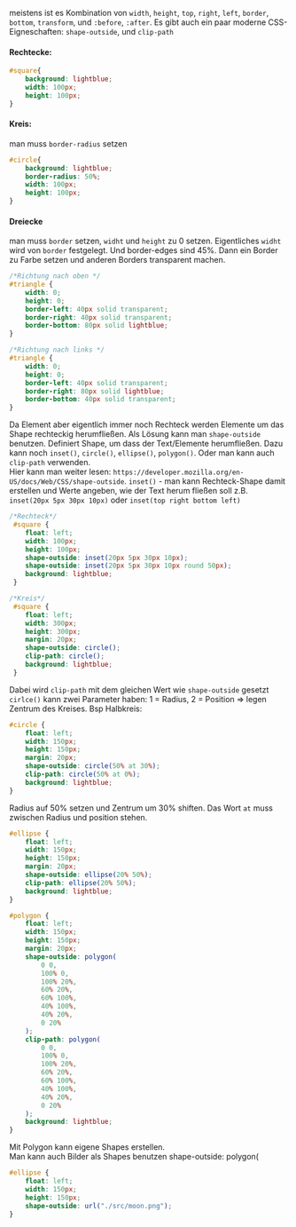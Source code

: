 meistens ist es Kombination von `width`, `height`, `top`, `right`, `left`, `border`, `bottom`, `transform`, und `:before`, `:after`. Es gibt auch ein paar moderne CSS-Eigneschaften: `shape-outside`, und `clip-path`

#### Rechtecke:
```css
#square{
    background: lightblue;
    width: 100px;
    height: 100px;
}
```

#### Kreis:
man muss `border-radius` setzen
```css
#circle{
    background: lightblue;
    border-radius: 50%;
    width: 100px;
    height: 100px;
}
```

#### Dreiecke
man muss `border` setzen, `widht` und `height` zu 0 setzen. Eigentliches `widht` wird von `border` festgelegt. Und border-edges sind 45%. Dann ein Border zu Farbe setzen und anderen Borders transparent machen.
```css 
/*Richtung nach oben */ 
#triangle {
    width: 0;
    height: 0;
    border-left: 40px solid transparent;
    border-right: 40px solid transparent;
    border-bottom: 80px solid lightblue;
}
```

```css 
/*Richtung nach links */ 
#triangle {
    width: 0;
    height: 0;
    border-left: 40px solid transparent;
    border-right: 80px solid lightblue;
    border-bottom: 40px solid transparent;
}
```

Da Element aber eigentlich immer noch Rechteck werden Elemente um das Shape rechteckig herumfließen. Als Lösung kann man `shape-outside` benutzen. Definiert Shape, um dass der Text/Elemente herumfließen. Dazu kann noch `inset()`, `circle()`, `ellipse()`, `polygon()`. Oder man kann auch `clip-path` verwenden.  
Hier kann man weiter lesen: `https://developer.mozilla.org/en-US/docs/Web/CSS/shape-outside`.
`inset()` - man kann Rechteck-Shape damit erstellen und Werte angeben, wie der Text herum fließen soll z.B. `inset(20px 5px 30px 10px)` oder `inset(top right bottom left)`
```css
/*Rechteck*/
 #square {
    float: left;
    width: 100px;
    height: 100px;
    shape-outside: inset(20px 5px 30px 10px);
    shape-outside: inset(20px 5px 30px 10px round 50px);
    background: lightblue;
 }
```
```css
/*Kreis*/
 #square {
    float: left;
    width: 300px;
    height: 300px;
    margin: 20px;
    shape-outside: circle();
    clip-path: circle();
    background: lightblue;
 }
```
Dabei wird `clip-path` mit dem gleichen Wert wie `shape-outside` gesetzt   
`cirlce()` kann zwei Parameter haben: 1 = Radius, 2 = Position => legen Zentrum des Kreises. Bsp Halbkreis:
```css
#circle {
    float: left;
    width: 150px;
    height: 150px;
    margin: 20px;
    shape-outside: circle(50% at 30%);
    clip-path: circle(50% at 0%);
    background: lightblue;
}
```
Radius auf 50% setzen und Zentrum um 30% shiften. Das Wort `at` muss zwischen Radius und position stehen.
```css
#ellipse {
    float: left;
    width: 150px;
    height: 150px;
    margin: 20px;
    shape-outside: ellipse(20% 50%);
    clip-path: ellipse(20% 50%);
    background: lightblue;
}
```
```css
#polygon {
    float: left;
    width: 150px;
    height: 150px;
    margin: 20px;
    shape-outside: polygon(
        0 0,
        100% 0,
        100% 20%,
        60% 20%,
        60% 100%,
        40% 100%,
        40% 20%,
        0 20%
    );
    clip-path: polygon(
        0 0,
        100% 0,
        100% 20%,
        60% 20%,
        60% 100%,
        40% 100%,
        40% 20%,
        0 20%
    );
    background: lightblue;
}
```
Mit Polygon kann eigene Shapes erstellen.  
Man kann auch Bilder als Shapes benutzen
shape-outside: polygon(
```css
#ellipse {
    float: left;
    width: 150px;
    height: 150px;
    shape-outside: url("./src/moon.png");
}
```